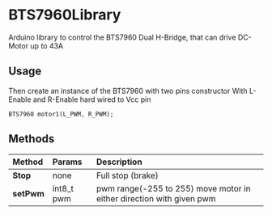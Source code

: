 # BTS7960Library
Arduino library to control the BTS7960 Dual H-Bridge, that can drive DC-Motor up to 43A

## Usage
Then create an instance of the BTS7960 with two pins constructor
With L-Enable and R-Enable hard wired to Vcc pin 
```
BTS7960 motor1(L_PWM, R_PWM);
```
## Methods

|Method | Params  | Description
| :----- | :---------- | :------
|**Stop** |     none  | Full stop (brake)
|**setPwm** | int8_t pwm  | pwm range(-255 to 255) move motor in either direction with given pwm
